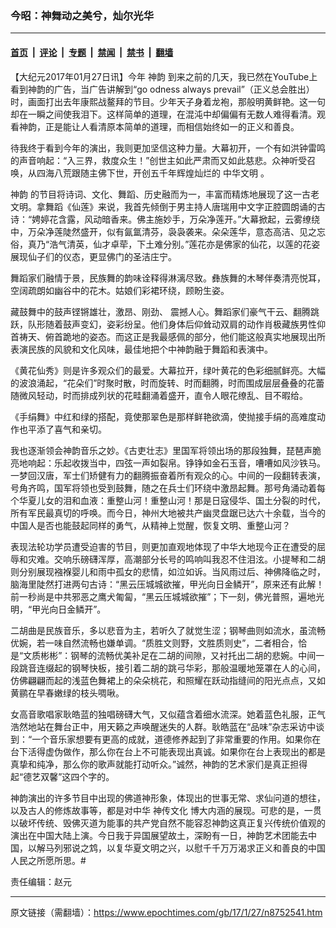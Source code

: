 ### 今昭：神舞动之美兮，灿尔光华

---

#### [首页](../../../..?n8752541) &nbsp;|&nbsp; [评论](../../../../../epoch-comment?n8752541) &nbsp;|&nbsp; [专题](../../../../../epoch-special?n8752541) &nbsp;|&nbsp; [禁闻](../../../../../epoch-news?n8752541) &nbsp;|&nbsp; [禁书](../../../../../books?n8752541) &nbsp;|&nbsp; [翻墙](https://github.com/gfw-breaker/nogfw/blob/master/README.md?n8752541)


<div class="post_content" id="artbody" itemprop="articleBody">
 <!-- article content begin -->
 <p>
  【大纪元2017年01月27日讯】今年
  <ok href="https://www.epochtimes.com/gb/tag/%E7%A5%9E%E9%9F%B5.html">
   神韵
  </ok>
  到来之前的几天，我已然在YouTube上看到神韵的广告，当广告讲解到“go odness always prevail”（正义总会胜出）时，画面打出去年康熙战鳌拜的节目。少年天子身着龙袍，那般明黄鲜艳。这一句却在一瞬之间使我泪下。这样简单的道理，在混沌中却偏偏有无数人难得看清。观看神韵，正是能让人看清原本简单的道理，而相信始终如一的正义和善良。
 </p>
 <p>
  待我终于看到今年的演出，我则更加坚信这种力量。大幕初开，一个有如洪钟雷鸣的声音响起：“入三界，救度众生！”创世主如此严肃而又如此慈悲。众神听受召唤，从四海八荒跟随主佛下世，开创五千年辉煌灿烂的
  <ok href="https://www.epochtimes.com/gb/tag/%E4%B8%AD%E5%8D%8E%E6%96%87%E6%98%8E.html">
   中华文明
  </ok>
  。
 </p>
 <p>
  <ok href="https://www.epochtimes.com/gb/tag/%E7%A5%9E%E9%9F%B5.html">
   神韵
  </ok>
  的节目将诗词、文化、舞蹈、历史融而为一，丰富而精炼地展现了这一古老文明。拿舞蹈《仙莲》来说，我首先倾倒于男主持人唐瑞用中文字正腔圆朗诵的古诗：“娉婷花含露，风动暗香来。佛主施妙手，万朵净莲开。”大幕掀起，云雾缭绕中，万朵净莲陡然盛开，似有氤氲清芬，袅袅袭来。朵朵莲华，意态高洁、见之忘俗，真乃“浩气清英，仙才卓荦，下土难分别。”莲花亦是佛家的仙花，以莲的花姿展现仙子们的仪态，更显佛门的圣洁庄宁。
 </p>
 <p>
  舞蹈家们融情于景，民族舞的韵味诠释得淋漓尽致。彝族舞的木琴伴奏清亮悦耳，空阔疏朗如幽谷中的花木。姑娘们彩裙环绕，顾盼生姿。
 </p>
 <p>
  藏鼓舞中的鼓声铿锵雄壮，激昂、刚劲、 震撼人心。舞蹈家们豪气干云、翻腾跳跃，队形随着鼓声变幻，姿彩纷呈。他们身体后仰耸动双肩的动作肖极藏族男性仰首祷天、俯首跪地的姿态。而这正是我最感佩的部分，他们能这般真实地展现出所表演民族的风貌和文化风味，最佳地把个中神韵融于舞蹈和表演中。
 </p>
 <p>
  《黄花仙秀》则是许多观众们的最爱。大幕拉开，绿叶黄花的色彩细腻鲜亮。大幅的波浪涌起，“花朵们”时聚时散，时而旋转、时而翻腾，时而围成层层叠叠的花蕾随微风轻动，时而排成列状的花畦翻涌着盛开，直令人眼花缭乱、目不暇给。
 </p>
 <p>
  《手绢舞》中红和绿的搭配，竟使那翠色是那样鲜艳欲滴，使抛接手绢的高难度动作也平添了喜气和亲切。
 </p>
 <p>
  我也逐渐领会神韵音乐之妙。《古吏壮志》里国军将领出场的那段独舞，琵琶声脆亮地响起：乐起收拨当中，四弦一声如裂帛。铮铮如金石玉音，嘈嘈如风沙铁马。一梦回汉唐，军士们矫健有力的翻腾振奋着所有观众的心。中间的一段翻转表演，号角齐鸣，国军将领也受到鼓舞，随之在兵士们环绕中激昂起舞。那号角涌动着每个华夏儿女的泪和血液：重整山河！重整山河！那是日寇侵华、国土分裂的时代，所有军民最真切的呼唤。而今日，神州大地被共产幽灵盘踞已达六十余载，当今的中国人是否也能鼓起同样的勇气，从精神上觉醒，恢复文明、重整山河？
 </p>
 <p>
  表现法轮功学员遭受迫害的节目，则更加直观地体现了中华大地现今正在遭受的屈辱和灾难。交响乐磅礴浑厚，高潮部分长号的鸣响叫我忍不住泪泫。小提琴和二胡则分别展现襁褓婴儿和雨中孤女的悲情，如泣如诉。当风雨过后、神佛降临之时，脑海里陡然打进两句古诗：“黑云压城城欲摧，甲光向日金鳞开”，原来还有此解！前一秒尚是中共邪恶之鹰犬匍匐，“黑云压城城欲摧”；下一刻，佛光普照，遍地光明，“甲光向日金鳞开”。
 </p>
 <p>
  二胡曲是民族音乐，多以悲音为主，若听久了就觉生涩；钢琴曲则如流水，虽流畅优婉，若一味自然流畅也嫌单调。“质胜文则野，文胜质则史”，二者相合，恰是“文质彬彬”：钢琴的流畅优美补足在二胡的间隙，又衬托出二胡的悲婉。中间一段跳音连缀起的钢琴快板，接引着二胡的跳弓华彩，那般温暖地笼罩在人的心间，仿佛翩翩而起的浅蓝色舞裙上的朵朵桃花，和照耀在跃动指缝间的阳光点点，又如黄鹂在早春嫩绿的枝头啁啾。
 </p>
 <p>
  女高音歌唱家耿皓蓝的独唱磅礴大气，又似蕴含着细水流深。她着蓝色礼服，正气浩然地站在舞台正中，用天籁之声唤醒迷失的人群。耿皓蓝在“品味”杂志采访中谈到：“一个音乐家想要有更高的成就，道德修养起到了非常重要的作用。如果你在台下活得虚伪做作，那么你在台上不可能表现出真诚。如果你在台上表现出的都是真挚和纯净，那么你的歌声就能打动听众。”诚然，神韵的艺术家们是真正担得起“德艺双馨”这四个字的。
 </p>
 <p>
  神韵演出的许多节目中出现的佛道神形象，体现出的世事无常、求仙问道的想往，以及古人的修炼故事等，都是对中华
  <ok href="https://www.epochtimes.com/gb/tag/%E7%A5%9E%E4%BC%A0%E6%96%87%E5%8C%96.html">
   神传文化
  </ok>
  博大内涵的展现。可悲的是，一贯以破坏传统、毁佛灭道为能事的共产党自然不能容忍神韵这真正复兴传统价值观的演出在中国大陆上演。今日我于异国展望故土，深盼有一日，神韵艺术团能去中国，以解马列邪说之鸩，以复华夏文明之兴，以慰千千万万渴求正义和善良的中国人民之所愿所思。#
 </p>
 <p>
  责任编辑：赵元
 </p>
 <p>
 </p>
 <p>
 </p>
 <!-- article content end -->
 <div id="below_article_ad">
 </div>
</div>


---

原文链接（需翻墙）：https://www.epochtimes.com/gb/17/1/27/n8752541.htm